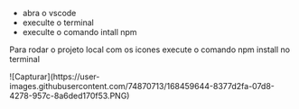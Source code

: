 ﻿ - abra o vscode
 - execulte o terminal
 - execulte o comando intall npm
<p> Para rodar o projeto local com os icones execute o comando npm install  no terminal</p>
![Capturar](https://user-images.githubusercontent.com/74870713/168459644-8377d2fa-07d8-4278-957c-8a6ded170f53.PNG)
